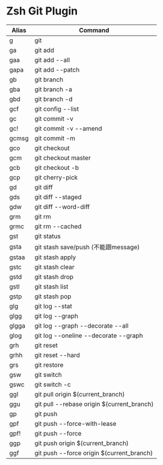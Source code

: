 # Zsh Git Plugin

| Alias | Command                                    |
|-------|--------------------------------------------|
| g     | git                                        |
| ga    | git add                                    |
| gaa   | git add --all                              |
| gapa  | git add --patch                            |
| gb    | git branch                                 |
| gba   | git branch -a                              |
| gbd   | git branch -d                              |
| gcf   | git config --list                          |
| gc    | git commit -v                              |
| gc!   | git commit -v --amend                      |
| gcmsg | git commit -m                              |
| gco   | git checkout                               |
| gcm   | git checkout master                        |
| gcb   | git checkout -b                            |
| gcp   | git cherry-pick                            |
| gd    | git diff                                   |
| gds   | git diff --staged                          |
| gdw   | git diff --word-diff                       |
| grm   | git rm                                     |
| grmc  | git rm --cached                            |
| gst   | git status                                 |
| gsta  | git stash save/push (不能跟message)        |
| gstaa | git stash apply                            |
| gstc  | git stash clear                            |
| gstd  | git stash drop                             |
| gstl  | git stash list                             |
| gstp  | git stash pop                              |
| glg   | git log --stat                             |
| glgg  | git log --graph                            |
| glgga | git log --graph --decorate --all           |
| glog  | git log --oneline --decorate --graph       |
| grh   | git reset                                  |
| grhh  | git reset --hard                           |
| grs   | git restore                                |
| gsw   | git switch                                 |
| gswc  | git switch -c                              |
| ggl   | git pull origin $(current_branch)          |
| ggu   | git pull --rebase origin $(current_branch) |
| gp    | git push                                   |
| gpf   | git push --force-with-lease                |
| gpf!  | git push --force                           |
| ggp   | git push origin $(current_branch)          |
| ggf   | git push --force origin $(current_branch)  |
